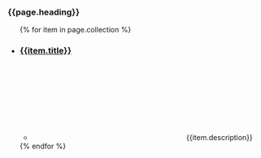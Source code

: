 
<div class="grid-row grid-gap">
  <div class="{{page.class | default: 'tablet:grid-col-6'}}">
    <h3 class="site-preview-heading">{{page.heading}}</h3>
    <ul class="usa-collection usa-collection--condensed">
    {% for item in page.collection %}
      <li class="usa-collection__item">
        <div class="usa-collection__body">
          <h3 class="usa-collection__heading">
            <a
            class="usa-link"
            href="{{item.link}}">
              {{item.title}}
            </a>
          </h3>
          <ul class="usa-collection__meta" aria-label="More information">
            <li class="usa-collection__meta-item position-relative">
              <svg
              class="usa-icon position-relative bottom-neg-2px"
              aria-hidden="true"
              role="img">
                <use xlink:href="{{item.icon-url | default: '/assets/img/sprite.svg#public' }}"></use>
              </svg>
              {{item.description}}
            </li>
          </ul>
        </div>
      </li>
      {% endfor %}
    </ul>
  </div>
</div>